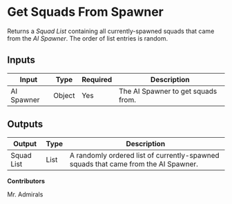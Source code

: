 # Get Squads From Spawner

Returns a *Squad List* containing all currently-spawned squads that came from the *AI Spawner*. The order of list entries is random.

## Inputs
| Input            | Type             | Required | Description												    |
|------------------|------------------|----------|--------------------------------------------------------------|
| AI Spawner       | Object           | Yes      | The AI Spawner to get squads from.						    |

## Outputs
| Output           | Type             | Description												                           |
|------------------|------------------|------------------------------------------------------------------------------------|
| Squad List       | List             | A randomly ordered list of currently-spawned squads that came from the AI Spawner. |

**Contributors**

Mr. Admirals